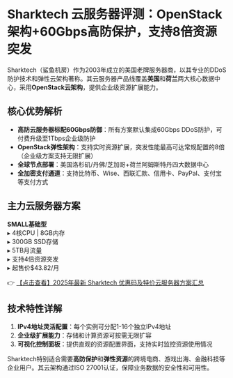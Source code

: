 # Sharktech 云服务器评测：OpenStack架构+60Gbps高防保护，支持8倍资源突发

Sharktech（鲨鱼机房）作为2003年成立的美国老牌服务器商，以其专业的DDoS防护技术和弹性云架构著称。其云服务器产品线覆盖**美国**和**荷兰**两大核心数据中心，采用**OpenStack云架构**，提供企业级资源扩展能力。

## 核心优势解析

- **高防云服务器标配60Gbps防御**：所有方案默认集成60Gbps DDoS防护，可付费升级至1Tbps企业级防护
- **OpenStack弹性架构**：支持实时资源扩展，突发性能最高可达常规配置的8倍（企业级方案支持无限扩展）
- **全球节点部署**：美国洛杉矶/丹佛/芝加哥+荷兰阿姆斯特丹四大数据中心
- **全加密支付通道**：支持比特币、Wise、西联汇款、信用卡、PayPal、支付宝等支付方式

## 主力云服务器方案

**SMALL基础型**  
▸ 4核CPU | 8GB内存  
▸ 300GB SSD存储  
▸ 5TB月流量  
▸ 支持4倍资源突发  
▸ 起售价$43.82/月  

👉 [【点击查看】2025年最新 Sharktech 优惠码及特价云服务器方案汇总](https://bit.ly/Sharktech)

## 技术特性详解

1. **IPv4地址灵活配置**：每个实例可分配1-16个独立IPv4地址
2. **企业级扩展能力**：存储和计算资源可按需无限扩容
3. **可视化控制面板**：提供直观的资源配置界面，支持实时监控资源使用情况

Sharktech特别适合需要**高防保护**和**弹性资源**的跨境电商、游戏出海、金融科技等企业用户。其云架构通过ISO 27001认证，保障业务数据的安全性和可用性。